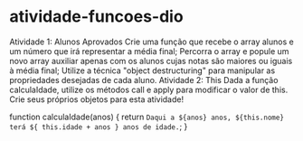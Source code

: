 # atividade-funcoes-dio
Atividade 1: Alunos Aprovados
Crie uma função que recebe o array alunos e um número que irá representar a média final;
Percorra o array e popule um novo array auxiliar apenas com os alunos cujas notas são maiores ou iguais à média final;
Utilize a técnica "object destructuring" para manipular as propriedades desejadas de cada aluno.
Atividade 2: This
Dada a função calculaIdade, utilize os métodos call e apply para modificar o valor de this. Crie seus próprios objetos para esta atividade!

function calculaIdade(anos) {
	return `Daqui a ${anos} anos, ${this.nome} terá ${
		this.idade + anos
	} anos de idade.`;
}
